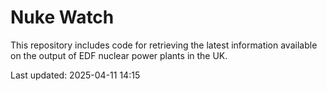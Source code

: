 # Nuke Watch

This repository includes code for retrieving the latest information available on the output of EDF nuclear power plants in the UK.

Last updated: 2025-04-11 14:15